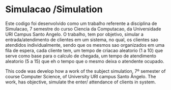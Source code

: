 # Simulacao /Simulation

Este codigo foi desenvolvido como um trabalho referente a disciplina de Simulacao,
7 semestre do curso Ciencia da Computacao, da Universidade URI Campus Santo Angelo.
O trabalho, tem por objetivo, simular a entrada/atendimento de clientes em um sistema,
no qual, os clientes sao atendidos individualmente, sendo que os mesmos sao organizados 
em uma fila de espera, cada cliente tem, um tempo de criacao aleatorio (1 a 10) que 
serve como base para o calculo de chegada, um tempo de atendimento aleatorio (5 a 15) 
que eh o tempo que o mesmo deixa o atendente ocupado.   

This code was develop how a work of the subject simulation, 7º semester of course Computer
Science, of University URI campus Santo Ângelo. The work, has objective, simulate the enter/
attendance of clients in system.
